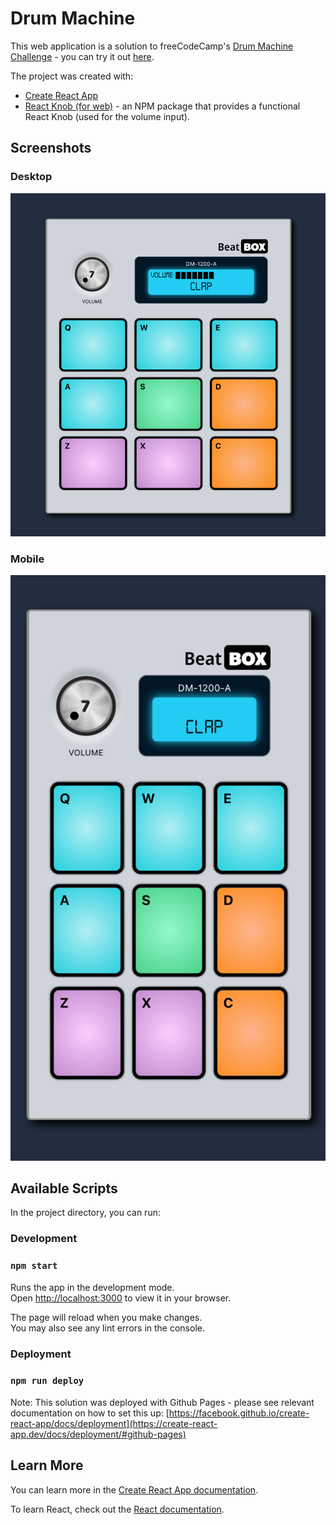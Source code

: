 # Drum Machine

This web application is a solution to freeCodeCamp's [Drum Machine Challenge](https://www.freecodecamp.org/learn/front-end-development-libraries/front-end-development-libraries-projects/build-a-drum-machine) - you can try it out [here](https://ishmyles.github.io/drum-machine/).

The project was created with:

- [Create React App](https://github.com/facebook/create-react-app)
- [React Knob (for web)](https://www.npmjs.com/package/react-dial-knob) - an NPM package that provides a functional React Knob (used for the volume input).

## Screenshots

### Desktop

![](./screenshot.png)

### Mobile

![](./screenshot2.png)

## Available Scripts

In the project directory, you can run:

### Development

### `npm start`

Runs the app in the development mode.\
Open [http://localhost:3000](http://localhost:3000) to view it in your browser.

The page will reload when you make changes.\
You may also see any lint errors in the console.

### Deployment

### `npm run deploy`

Note: This solution was deployed with Github Pages - please see relevant documentation on how to set this up: [https://facebook.github.io/create-react-app/docs/deployment](https://create-react-app.dev/docs/deployment/#github-pages)

## Learn More

You can learn more in the [Create React App documentation](https://facebook.github.io/create-react-app/docs/getting-started).

To learn React, check out the [React documentation](https://reactjs.org/).
